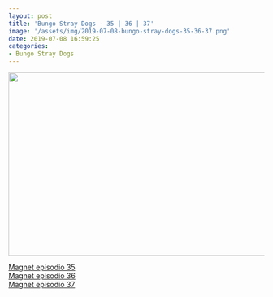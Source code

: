```yaml
---
layout: post
title: 'Bungo Stray Dogs - 35 | 36 | 37'
image: '/assets/img/2019-07-08-bungo-stray-dogs-35-36-37.png'
date: 2019-07-08 16:59:25
categories:
- Bungo Stray Dogs
---
```


<img src='{{ page.image }}' alt='' width='640' height='360'>

<a href='magnet:?xt=urn:btih:eecc168f3b13dafe4673eb09d2771889eeed6dbc&dn=%5BOmnivium-Owari%5D%20Bungo%20Stray%20Dogs%20-%2035%20%5B56795D05%5D.mkv&tr=http%3A%2F%2Fnyaa.tracker.wf%3A7777%2Fannounce&tr=udp%3A%2F%2Fopen.stealth.si%3A80%2Fannounce&tr=udp%3A%2F%2Ftracker.opentrackr.org%3A1337%2Fannounce&tr=udp%3A%2F%2Ftracker.coppersurfer.tk%3A6969%2Fannounce&tr=udp%3A%2F%2Fexodus.desync.com%3A6969%2Fannounce'>Magnet episodio 35</a><br>
<a href='magnet:?xt=urn:btih:065faaf0e8e19c3890faeb6e1738a5585a858699&dn=%5BOmnivium-Owari%5D%20Bungo%20Stray%20Dogs%20-%2036%20%5B570F9C67%5D.mkv&tr=http%3A%2F%2Fnyaa.tracker.wf%3A7777%2Fannounce&tr=udp%3A%2F%2Fopen.stealth.si%3A80%2Fannounce&tr=udp%3A%2F%2Ftrack<br>er.opentrackr.org%3A1337%2Fannounce&tr=udp%3A%2F%2Ftracker.coppersurfer.tk%3A6969%2Fannounce&tr=udp%3A%2F%2Fexodus.desync.com%3A6969%2Fannounce'>Magnet episodio 36</a><br>
<a href='magnet:?xt=urn:btih:1e789d4dce6d65edc79356ef11ebc62cc372d79a&dn=%5BOmnivium-Owari%5D%20Bungo%20Stray%20Dogs%20-%2037%20%5B4E070CDB%5D.mkv&tr=http%3A%2F%2Fnyaa.tracker.wf%3A7777%2Fannounce&tr=udp%3A%2F%2Fopen.stealth.si%3A80%2Fannounce&tr=udp%3A%2F%2Ftracker.opentrackr.org%3A1337%2Fannounce&tr=udp%3A%2F%2Ftracker.coppersurfer.tk%3A6969%2Fannounce&tr=udp%3A%2F%2Fexodus.desync.com%3A6969%2Fannounce'>Magnet episodio 37</a><br>
